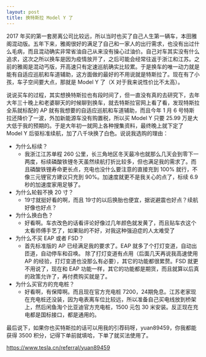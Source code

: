 ```yaml
---
layout: post
title: 换特斯拉 Model Y 了
---
```

2017 年买的第一套房离公司比较远，所以当时也买了自己人生第一辆车，本田雅阁混动版。五年下来，雅阁很好的满足了自己和一家人的出行需求，也没有出过什么毛病，而且混动确实非常省油自己从来没有操心过油价。自己对车其实没有什么追求，这次之所以换车是因为疫情放开了，之后可能会经常往返于浙江和江苏。之前的雅阁是混动丐版，开高速只有定速巡航确实比较累。于是换车的唯一动力就是能有自适应巡航和车道辅助，这方面做的最好的不用说就是特斯拉了。现在有了小孩，车子空间要大点，那就是 Model Y 了（X 对于我来说性价比不太高）。

说说买车的过程，其实想换特斯拉也有段时间了，但一直没有真的去研究下，去年大年三十晚上和老婆聊天的时候聊到换车，就去特斯拉官网上看了看，发现特斯拉全系就标配的 AP 就有我想要的自适应巡航和车道辅助，而且今年 1 月 6 号特斯拉还降价了一波，外加新能源车没有购置税，所以买 Model Y 只要 25.99 万是大大低于我的预期的。于是大年初一就网上各种搜集资料，最终晚上就下定了 Model Y 后驱标准续航，加了八千块换了白色。说说我选购的理由：

- 为什么标续？
   - 我浙江江苏单程 260 公里，长三角地区冬天最冷也就那么几天会到零下一两度，标续磷酸铁锂冬天虽然续航打折比较多，但也满足我的需求了。而且磷酸铁锂寿命更长点，充电也没什么要注意的直接充到 100% 就行，不像三元锂官方建议只充到 90%。加速度就更不是我关心的点了，标续 6.9 秒的加速度家用足够了。
- 为什么轮毂不换 20 寸？
   - 19寸就挺好看的啊，而且 19寸的以后换胎也便宜，据说避震也好点？续航好像也好点？
- 为什么换白色？
   - 好看啊。车衣改色的话看评论好像过几年颜色就发黄了，而且贴车衣这个太看师傅手艺了，如果贴的不好，对我这种强迫症的人太难受了
- 为什么不买 EAP 或者 FSD？
   - 首先标准版的 AP 已经满足我的要求了。EAP 就多了个打灯变道，自动出匝道，自动停车和召唤。 除了打灯变道有点用（后面几天再说我高速使用 AP 的经验，打灯变道也没那么有必要），其它的功能都很累赘。FSD 就更不用说了，现在和 EAP 功能一样，其它的功能都是期货，而且就算以后真的政策允许了，再付费购买就是了。
- 为什么买官方的充电桩？
   - 好看啊，有保障啊。而且现在官方充电桩 7200，24期免息。江苏老家现在充电桩还没装，因为电表离车位比较远，所以准备自己买电线放到桥架上，然后闲鱼淘个比亚迪官方充电桩，1500 元包 30 米安装。反正现在充电都是国标接口，都是通用的。

最后说下，如果你也买特斯拉的话可以用我的引荐码呀，yuan89459，你我都能获得 3500 积分，记得下单前就填哈，下单了就买法使用了。

https://www.tesla.cn/referral/yuan89459

